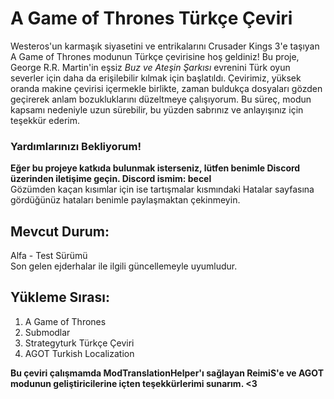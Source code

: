 # A Game of Thrones Türkçe Çeviri 

Westeros'un karmaşık siyasetini ve entrikalarını Crusader Kings 3'e taşıyan A Game of Thrones modunun Türkçe çevirisine hoş geldiniz! Bu proje, George R.R. Martin'in eşsiz _Buz ve Ateşin Şarkısı_ evrenini Türk oyun severler için daha da erişilebilir kılmak için başlatıldı. Çevirimiz, yüksek oranda makine çevirisi içermekle birlikte, zaman buldukça dosyaları gözden geçirerek anlam bozukluklarını düzeltmeye çalışıyorum. Bu süreç, modun kapsamı nedeniyle uzun sürebilir, bu yüzden sabrınız ve anlayışınız için teşekkür ederim.

### Yardımlarınızı Bekliyorum! 
**Eğer bu projeye katkıda bulunmak isterseniz, lütfen benimle Discord üzerinden iletişime geçin. __Discord ismim:__ becel**   
Gözümden kaçan kısımlar için ise tartışmalar kısmındaki Hatalar sayfasına gördüğünüz hataları benimle paylaşmaktan çekinmeyin. 

## Mevcut Durum: 
Alfa - Test Sürümü   
Son gelen ejderhalar ile ilgili güncellemeyle uyumludur. 

## Yükleme Sırası: 
1. A Game of Thrones 
2. Submodlar 
3. Strategyturk Türkçe Çeviri 
4. AGOT Turkish Localization 

**Bu çeviri çalışmamda ModTranslationHelper'ı sağlayan ReimiS'e ve AGOT modunun geliştiricilerine içten teşekkürlerimi sunarım. <3** 
